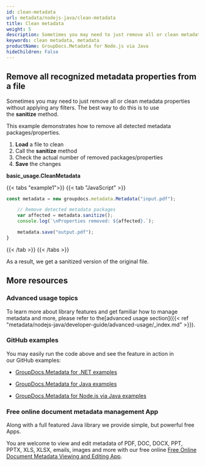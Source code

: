 ```yaml
---
id: clean-metadata
url: metadata/nodejs-java/clean-metadata
title: Clean metadata
weight: 5
description: Sometimes you may need to just remove all or clean metadata properties without applying any filters. The best way to do this is to use the Sanitize method.
keywords: clean metadata, metadata
productName: GroupDocs.Metadata for Node.js via Java
hideChildren: False
---
```

## Remove all recognized metadata properties from a file

Sometimes you may need to just remove all or clean metadata properties without applying any filters. The best way to do this is to use the **sanitize** method.

This example demonstrates how to remove all detected metadata packages/properties.

1.  **Load** a file to clean
2.  Call the **sanitize** method
3.  Check the actual number of removed packages/properties
4.  **Save** the changes

**basic\_usage.CleanMetadata**

{{< tabs "example1">}}
{{< tab "JavaScript" >}}
```js
const metadata = new groupdocs.metadata.Metadata("input.pdf");

    // Remove detected metadata packages
    var affected = metadata.sanitize();
    console.log(`\nProperties removed: ${affected}.`);

    metadata.save("output.pdf");
}
```
{{< /tab >}}
{{< /tabs >}}

As a result, we get a sanitized version of the original file.

## More resources

### Advanced usage topics

To learn more about library features and get familiar how to manage metadata and more, please refer to the[advanced usage section]({{< ref "metadata/nodejs-java/developer-guide/advanced-usage/_index.md" >}}).

### GitHub examples

You may easily run the code above and see the feature in action in our GitHub examples:

*   [GroupDocs.Metadata for .NET examples](https://github.com/groupdocs-metadata/GroupDocs.Metadata-for-.NET)
    
*   [GroupDocs.Metadata for Java examples](https://github.com/groupdocs-metadata/GroupDocs.Metadata-for-Java)

*   [GroupDocs.Metadata for Node.js via Java examples](https://github.com/groupdocs-metadata/GroupDocs.Metadata-for-Node.js-via-Java)
    

### Free online document metadata management App

Along with a full featured Java library we provide simple, but powerful free Apps.

You are welcome to view and edit metadata of PDF, DOC, DOCX, PPT, PPTX, XLS, XLSX, emails, images and more with our free online [Free Online Document Metadata Viewing and Editing App](https://products.groupdocs.app/metadata).
